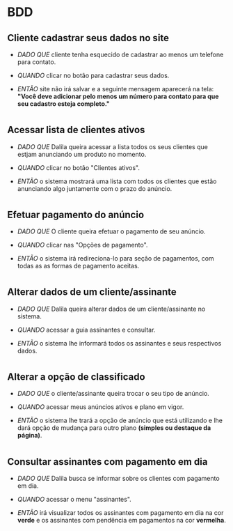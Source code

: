 # BDD

## Cliente cadastrar seus dados no site
- *DADO QUE* cliente tenha esquecido de cadastrar ao menos um telefone para contato.

- *QUANDO* clicar no botão para cadastrar seus dados.

- *ENTÃO* site não irá salvar e a seguinte mensagem aparecerá na tela: **"Você deve adicionar pelo menos um número para contato para que seu cadastro esteja completo."**

 #

 ## Acessar lista de clientes ativos
- *DADO QUE* Dalila queira acessar a lista todos os seus clientes que estjam anunciando um produto no momento.

- *QUANDO* clicar no botão "Clientes ativos".

- *ENTÃO* o sistema mostrará uma lista com todos os clientes que estão anunciando algo juntamente com o prazo do anúncio.

#

## Efetuar pagamento do anúncio
- *DADO QUE* O cliente queira efetuar o pagamento de seu anúncio.

- *QUANDO* clicar nas "Opções de pagamento".

- *ENTÃO* o sistema irá redireciona-lo para seção de pagamentos, com todas as as formas de pagamento aceitas.

#

## Alterar dados de um cliente/assinante
- *DADO QUE* Dalila queira alterar dados de um cliente/assinante no sistema.

- *QUANDO* acessar a guia assinantes e consultar.

- *ENTÃO* o sistema lhe informará todos os assinantes e seus respectivos dados.

#

## Alterar a opção de classificado
- *DADO QUE* o cliente/assinante queira trocar o seu tipo de anúncio.

- *QUANDO* acessar meus anúncios ativos e plano em vigor.

- *ENTÃO* o sistema lhe trará a opção de anúncio que está utilizando e lhe dará opção de mudança para outro plano **(simples ou destaque da página)**.

#

## Consultar assinantes com pagamento em dia

- *DADO QUE* Dalila busca se informar sobre os clientes com pagamento em dia.

- *QUANDO* acessar o menu "assinantes".

- *ENTÃO* irá visualizar todos os assinantes com pagamento em dia na cor **verde** e os assinantes com pendência em pagamentos na cor **vermelha**.
